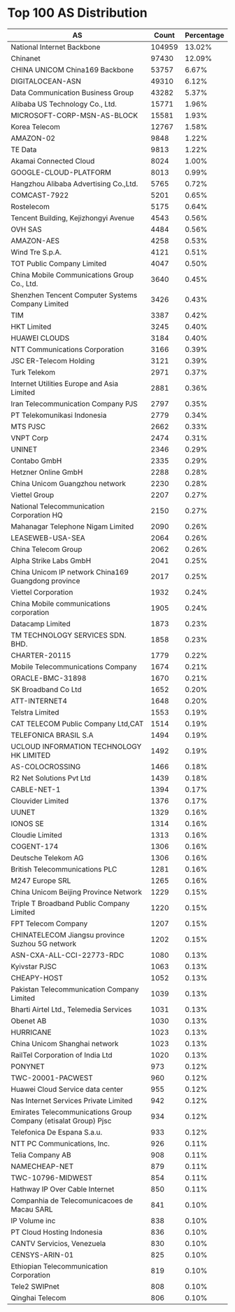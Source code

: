 # Top 100 AS Distribution
| AS | Count | Percentage |
|----|----|----|
| National Internet Backbone | 104959 | 13.02% |
| Chinanet | 97430 | 12.09% |
| CHINA UNICOM China169 Backbone | 53757 | 6.67% |
| DIGITALOCEAN-ASN | 49310 | 6.12% |
| Data Communication Business Group | 43282 | 5.37% |
| Alibaba US Technology Co., Ltd. | 15771 | 1.96% |
| MICROSOFT-CORP-MSN-AS-BLOCK | 15581 | 1.93% |
| Korea Telecom | 12767 | 1.58% |
| AMAZON-02 | 9848 | 1.22% |
| TE Data | 9813 | 1.22% |
| Akamai Connected Cloud | 8024 | 1.00% |
| GOOGLE-CLOUD-PLATFORM | 8013 | 0.99% |
| Hangzhou Alibaba Advertising Co.,Ltd. | 5765 | 0.72% |
| COMCAST-7922 | 5201 | 0.65% |
| Rostelecom | 5175 | 0.64% |
| Tencent Building, Kejizhongyi Avenue | 4543 | 0.56% |
| OVH SAS | 4484 | 0.56% |
| AMAZON-AES | 4258 | 0.53% |
| Wind Tre S.p.A. | 4121 | 0.51% |
| TOT Public Company Limited | 4047 | 0.50% |
| China Mobile Communications Group Co., Ltd. | 3640 | 0.45% |
| Shenzhen Tencent Computer Systems Company Limited | 3426 | 0.43% |
| TIM | 3387 | 0.42% |
| HKT Limited | 3245 | 0.40% |
| HUAWEI CLOUDS | 3184 | 0.40% |
| NTT Communications Corporation | 3166 | 0.39% |
| JSC ER-Telecom Holding | 3121 | 0.39% |
| Turk Telekom | 2971 | 0.37% |
| Internet Utilities Europe and Asia Limited | 2881 | 0.36% |
| Iran Telecommunication Company PJS | 2797 | 0.35% |
| PT Telekomunikasi Indonesia | 2779 | 0.34% |
| MTS PJSC | 2662 | 0.33% |
| VNPT Corp | 2474 | 0.31% |
| UNINET | 2346 | 0.29% |
| Contabo GmbH | 2335 | 0.29% |
| Hetzner Online GmbH | 2288 | 0.28% |
| China Unicom Guangzhou network | 2230 | 0.28% |
| Viettel Group | 2207 | 0.27% |
| National Telecommunication Corporation HQ | 2150 | 0.27% |
| Mahanagar Telephone Nigam Limited | 2090 | 0.26% |
| LEASEWEB-USA-SEA | 2064 | 0.26% |
| China Telecom Group | 2062 | 0.26% |
| Alpha Strike Labs GmbH | 2041 | 0.25% |
| China Unicom IP network China169 Guangdong province | 2017 | 0.25% |
| Viettel Corporation | 1932 | 0.24% |
| China Mobile communications corporation | 1905 | 0.24% |
| Datacamp Limited | 1873 | 0.23% |
| TM TECHNOLOGY SERVICES SDN. BHD. | 1858 | 0.23% |
| CHARTER-20115 | 1779 | 0.22% |
| Mobile Telecommunications Company | 1674 | 0.21% |
| ORACLE-BMC-31898 | 1670 | 0.21% |
| SK Broadband Co Ltd | 1652 | 0.20% |
| ATT-INTERNET4 | 1648 | 0.20% |
| Telstra Limited | 1553 | 0.19% |
| CAT TELECOM Public Company Ltd,CAT | 1514 | 0.19% |
| TELEFONICA BRASIL S.A | 1494 | 0.19% |
| UCLOUD INFORMATION TECHNOLOGY HK LIMITED | 1492 | 0.19% |
| AS-COLOCROSSING | 1466 | 0.18% |
| R2 Net Solutions Pvt Ltd | 1439 | 0.18% |
| CABLE-NET-1 | 1394 | 0.17% |
| Clouvider Limited | 1376 | 0.17% |
| UUNET | 1329 | 0.16% |
| IONOS SE | 1314 | 0.16% |
| Cloudie Limited | 1313 | 0.16% |
| COGENT-174 | 1306 | 0.16% |
| Deutsche Telekom AG | 1306 | 0.16% |
| British Telecommunications PLC | 1281 | 0.16% |
| M247 Europe SRL | 1265 | 0.16% |
| China Unicom Beijing Province Network | 1229 | 0.15% |
| Triple T Broadband Public Company Limited | 1220 | 0.15% |
| FPT Telecom Company | 1207 | 0.15% |
| CHINATELECOM Jiangsu province Suzhou 5G network | 1202 | 0.15% |
| ASN-CXA-ALL-CCI-22773-RDC | 1080 | 0.13% |
| Kyivstar PJSC | 1063 | 0.13% |
| CHEAPY-HOST | 1052 | 0.13% |
| Pakistan Telecommunication Company Limited | 1039 | 0.13% |
| Bharti Airtel Ltd., Telemedia Services | 1031 | 0.13% |
| Obenet AB | 1030 | 0.13% |
| HURRICANE | 1023 | 0.13% |
| China Unicom Shanghai network | 1023 | 0.13% |
| RailTel Corporation of India Ltd | 1020 | 0.13% |
| PONYNET | 973 | 0.12% |
| TWC-20001-PACWEST | 960 | 0.12% |
| Huawei Cloud Service data center | 955 | 0.12% |
| Nas Internet Services Private Limited | 942 | 0.12% |
| Emirates Telecommunications Group Company (etisalat Group) Pjsc | 934 | 0.12% |
| Telefonica De Espana S.a.u. | 933 | 0.12% |
| NTT PC Communications, Inc. | 926 | 0.11% |
| Telia Company AB | 908 | 0.11% |
| NAMECHEAP-NET | 879 | 0.11% |
| TWC-10796-MIDWEST | 854 | 0.11% |
| Hathway IP Over Cable Internet | 850 | 0.11% |
| Companhia de Telecomunicacoes de Macau SARL | 841 | 0.10% |
| IP Volume inc | 838 | 0.10% |
| PT Cloud Hosting Indonesia | 836 | 0.10% |
| CANTV Servicios, Venezuela | 830 | 0.10% |
| CENSYS-ARIN-01 | 825 | 0.10% |
| Ethiopian Telecommunication Corporation | 819 | 0.10% |
| Tele2 SWIPnet | 808 | 0.10% |
| Qinghai Telecom | 806 | 0.10% |
